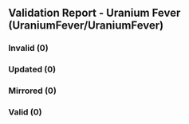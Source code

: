 ## Validation Report - Uranium Fever (UraniumFever/UraniumFever)


### Invalid (0)
### Updated (0)
### Mirrored (0)
### Valid (0)
